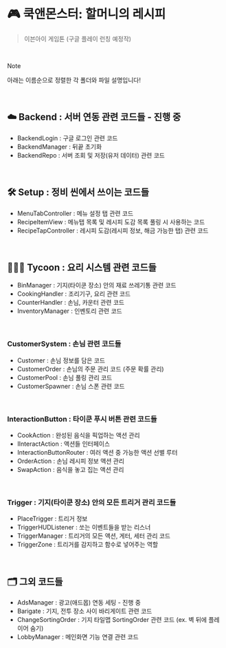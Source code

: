 # 🎮 쿡앤몬스터: 할머니의 레시피
> 이븐아이 게임톤 (구글 플레이 런칭 예정작)

<br>

> [!NOTE]
> 아래는 이름순으로 정렬한 각 폴더와 파일 설명입니다!

<br>
  
## ☁️ Backend : 서버 연동 관련 코드들 - 진행 중
- BackendLogin : 구글 로그인 관련 코드
- BackendManager : 뒤끝 초기화
- BackendRepo : 서버 조회 및 저장(유저 데이터) 관련 코드

<br>
  
## 🛠️ Setup : 정비 씬에서 쓰이는 코드들
- MenuTabController : 메뉴 설정 탭 관련 코드
- RecipeItemView : 메뉴탭 목록 및 레시피 도감 목록 풀링 시 사용하는 코드
- RecipeTapController : 레시피 도감(레시피 정보, 해금 가능한 탭) 관련 코드

<br>

## 🧑🏻‍🍳 Tycoon : 요리 시스템 관련 코드들
- BinManager : 기지(타이쿤 장소) 안의 재료 쓰레기통 관련 코드
- CookingHandler : 조리기구, 요리 관련 코드
- CounterHandler : 손님, 카운터 관련 코드
- InventoryManager : 인벤토리 관련 코드

<br>

### CustomerSystem : 손님 관련 코드들
- Customer : 손님 정보를 담은 코드
- CustomerOrder : 손님의 주문 관리 코드 (주문 확률 관리)
- CustomerPool : 손님 풀링 관리 코드
- CustomerSpawner : 손님 스폰 관련 코드

<br>

### InteractionButton : 타이쿤 푸시 버튼 관련 코드들
- CookAction : 완성된 음식을 픽업하는 액션 관리
- IInteractAction : 액션들 인터페이스
- InteractionButtonRouter : 여러 액션 중 가능한 액션 선별 루터
- OrderAction : 손님 레시피 정보 액션 관리
- SwapAction : 음식을 놓고 집는 액션 관리

<br>

### Trigger : 기지(타이쿤 장소) 안의 모든 트리거 관리 코드들
- PlaceTrigger : 트리거 정보
- TriggerHUDListener : 쏘는 이벤트들을 받는 리스너
- TriggerManager : 트리거의 모든 액션, 게터, 세터 관리 코드
- TriggerZone : 트리거를 감지하고 함수로 넣어주는 역할

<br>

## 🗂 그외 코드들
- AdsManager : 광고(애드몹) 연동 세팅 - 진행 중
- Barigate : 기지, 전투 장소 사이 바리게이트 관련 코드
- ChangeSortingOrder : 기지 타일맵 SortingOrder 관련 코드 (ex. 벽 뒤에 플레이어 숨기)
- LobbyManager : 메인화면 기능 연결 관련 코드
